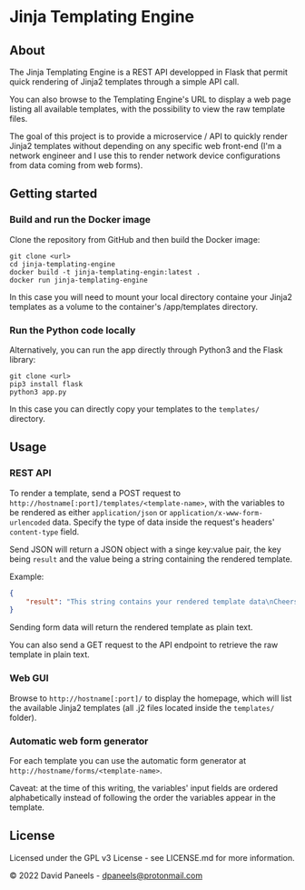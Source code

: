 # Jinja Templating Engine

## About 

The Jinja Templating Engine is a REST API developped in Flask that permit quick rendering of Jinja2 templates through a simple API call.

You can also browse to the Templating Engine's URL to display a web page listing all available templates, with the possibility to view the raw template files.

The goal of this project is to provide a microservice / API to quickly render Jinja2 templates without depending on any specific web front-end (I'm a network engineer and I use this to render network device configurations from data coming from web forms).



## Getting started

### Build and run the Docker image

Clone the repository from GitHub and then build the Docker image:
```
git clone <url>
cd jinja-templating-engine
docker build -t jinja-templating-engin:latest .
docker run jinja-templating-engine
```

In this case you will need to mount your local directory containe your Jinja2 templates as a volume to the container's /app/templates directory.

### Run the Python code locally

Alternatively, you can run the app directly through Python3 and the Flask library: 
```
git clone <url>
pip3 install flask
python3 app.py
```
In this case you can directly copy your templates to the `templates/` directory. 



## Usage

### REST API

To render a template, send a POST request to `http://hostname[:port]/templates/<template-name>`, with the variables to be rendered as either `application/json` or `application/x-www-form-urlencoded` data. Specify the type of data inside the request's headers' `content-type` field.

Send JSON will return a JSON object with a singe key:value pair, the key being `result` and the value being a string containing the rendered template. 

Example:

```JSON
{
    "result": "This string contains your rendered template data\nCheers!"
}
```
Sending form data will return the rendered template as plain text.

You can also send a GET request to the API endpoint to retrieve the raw template in plain text.

### Web GUI

Browse to `http://hostname[:port]/` to display the homepage, which will list the available Jinja2 templates (all .j2 files located inside the `templates/` folder).

### Automatic web form generator

For each template you can use the automatic form generator at `http://hostname/forms/<template-name>`.

Caveat: at the time of this writing, the variables' input fields are ordered alphabetically instead of following the order the variables appear in the template.


## License

Licensed under the GPL v3 License - see LICENSE.md for more information.

© 2022 David Paneels - dpaneels@protonmail.com
